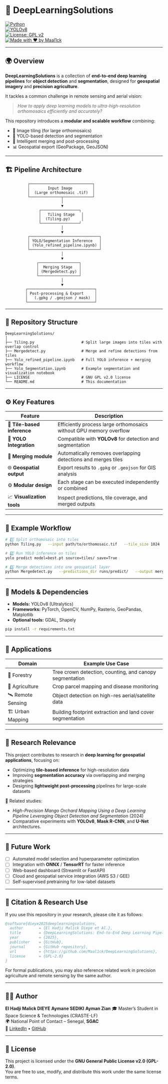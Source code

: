 # 🧠 DeepLearningSolutions

[![Python](https://img.shields.io/badge/Python-3.10%2B-blue?logo=python)](https://www.python.org/)  
[![YOLOv8](https://img.shields.io/badge/YOLOv8-Supported-yellow?logo=ultralytics)](https://github.com/ultralytics/ultralytics)  
[![License: GPL v2](https://img.shields.io/badge/License-GPLv2-green.svg)](LICENSE)  
[![Made with ❤️ by Maal1ck](https://img.shields.io/badge/Made%20with%20❤️%20by-Maal1ck-red)](https://github.com/Maal1ck)

---

## 🌍 Overview

**DeepLearningSolutions** is a collection of **end-to-end deep learning pipelines** for **object detection** and **segmentation**, designed for **geospatial imagery** and **precision agriculture**.  

It tackles a common challenge in remote sensing and aerial vision:  
> *How to apply deep learning models to ultra-high-resolution orthomosaics efficiently and accurately?*

This repository introduces a **modular and scalable workflow** combining:
- 🧩 Image tiling (for large orthomosaics)  
- 🧠 YOLO-based detection and segmentation  
- 🔄 Intelligent merging and post-processing  
- 📊 Geospatial export (GeoPackage, GeoJSON)

---

## 🏗️ Pipeline Architecture

```text
          ┌────────────────────────────┐
          │        Input Image         │
          │  (Large orthomosaic .tif)  │
          └──────────────┬─────────────┘
                         │
                         ▼
               ┌─────────────────┐
               │   Tiling Stage   │
               │  (Tiling.py)     │
               └─────────────────┘
                         │
                         ▼
          ┌───────────────────────────────┐
          │ YOLO/Segmentation Inference   │
          │ (Yolo_refined_pipeline.ipynb) │
          └───────────────────────────────┘
                         │
                         ▼
              ┌──────────────────┐
              │  Merging Stage   │
              │ (Mergedetect.py) │
              └──────────────────┘
                         │
                         ▼
         ┌──────────────────────────────┐
         │ Post-processing & Export     │
         │   (.gpkg / .geojson / mask)  │
         └──────────────────────────────┘
```

---

## 📂 Repository Structure

```
DeepLearningSolutions/
│
├── Tiling.py                     # Split large images into tiles with overlap control
├── Mergedetect.py                # Merge and refine detections from tiles
├── Yolo_refined_pipeline.ipynb   # Full YOLO inference + merging workflow
├── Yolo_Segmentation.ipynb       # Example segmentation and visualization notebook
├── LICENSE                       # GNU GPL v2.0 license
└── README.md                     # This documentation
```

---

## ⚙️ Key Features

| Feature | Description |
|----------|--------------|
| 🧱 **Tile-based inference** | Efficiently process large orthomosaics without GPU memory overflow |
| 🧠 **YOLO Integration** | Compatible with **YOLOv8** for detection and segmentation |
| 🔄 **Merging module** | Automatically removes overlapping detections and merges tiles |
| 🌐 **Geospatial output** | Export results to `.gpkg` or `.geojson` for GIS analysis |
| ⚙️ **Modular design** | Each stage can be executed independently or combined |
| 📈 **Visualization tools** | Inspect predictions, tile coverage, and merged outputs |

---

## 🧩 Example Workflow

```bash
# 1️⃣ Split orthomosaic into tiles
python Tiling.py   --input path/to/orthomosaic.tif   --tile_size 1024   --overlap 0.2

# 2️⃣ Run YOLO inference on tiles
yolo predict model=best.pt source=tiles/ save=True

# 3️⃣ Merge detections into one geospatial layer
python Mergedetect.py   --predictions_dir runs/predict/   --output merged_output.gpkg
```

---

## 🧠 Models & Dependencies

- **Models:** YOLOv8 (Ultralytics)  
- **Frameworks:** PyTorch, OpenCV, NumPy, Rasterio, GeoPandas, Matplotlib  
- **Optional tools:** GDAL, Shapely  

```bash
pip install -r requirements.txt
```

---

## 📸 Applications

| Domain | Example Use Case |
|---------|------------------|
| 🌳 Forestry | Tree crown detection, counting, and canopy segmentation |
| 🌾 Agriculture | Crop parcel mapping and disease monitoring |
| 🛰️ Remote Sensing | Object detection on high-res aerial/satellite data |
| 🏗️ Urban Mapping | Building footprint extraction and land cover segmentation |

---

## 🔬 Research Relevance

This project contributes to research in **deep learning for geospatial applications**, focusing on:

- Optimizing **tile-based inference** for high-resolution data  
- Improving **segmentation accuracy** via overlapping and merging strategies  
- Designing **lightweight post-processing** pipelines for large-scale datasets  

📄 Related studies:
- *High-Precision Mango Orchard Mapping Using a Deep Learning Pipeline Leveraging Object Detection and Segmentation* (2024)  
- Comparative experiments with **YOLOv8**, **Mask R-CNN**, and **U-Net** architectures.

---

## 🧭 Future Work

- [ ] Automated model selection and hyperparameter optimization  
- [ ] Integration with **ONNX** / **TensorRT** for faster inference  
- [ ] Web-based dashboard (Streamlit or FastAPI)  
- [ ] Cloud and geospatial service integration (AWS S3 / GEE)  
- [ ] Self-supervised pretraining for low-label datasets  

---

## 🧾 Citation & Research Use

If you use this repository in your research, please cite it as follows:

```bibtex
@software{dieye2025deeplearningsolutions,
  author       = {El Hadji Malick Dieye et Al.},
  title        = {DeepLearningSolutions: End-to-End Deep Learning Pipelines for Object Detection and Segmentation},
  year         = {2025},
  publisher    = {GitHub},
  journal      = {GitHub repository},
  url          = {https://github.com/Maal1ck/DeepLearningSolutions},
  license      = {GPL-2.0}
}
```

For formal publications, you may also reference related work in precision agriculture and remote sensing by the same author.

---

## 👨‍💻 Author

**El Hadji Malick DIEYE**  **Aymane SEDIKI** **Ayman Zian**
🎓 Master’s Student in Space Science & Technologies (CRASTE-LF)  
🌍 National Point of Contact – Senegal, **SGAC**  
🔗 [LinkedIn](https://linkedin.com/in/maal1ck) • [GitHub](https://github.com/Maal1ck)

---

## 📜 License

This project is licensed under the **GNU General Public License v2.0 (GPL-2.0)**.  
You are free to use, modify, and distribute this work under the same license terms.
